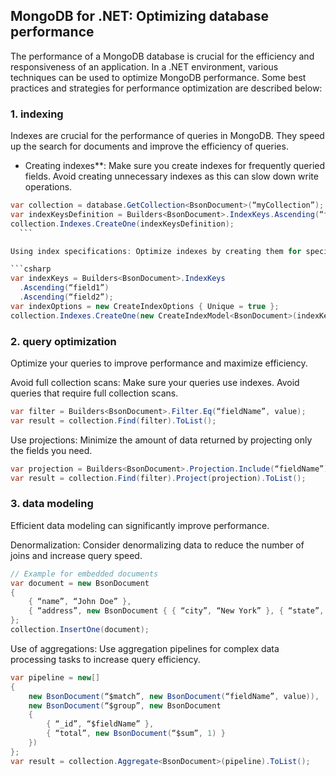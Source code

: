 
## MongoDB for .NET: Optimizing database performance

The performance of a MongoDB database is crucial for the efficiency and responsiveness of an application. In a .NET environment, various techniques can be used to optimize MongoDB performance. Some best practices and strategies for performance optimization are described below:

### 1. indexing

Indexes are crucial for the performance of queries in MongoDB. They speed up the search for documents and improve the efficiency of queries.

-  Creating indexes**: Make sure you create indexes for frequently queried fields. Avoid creating unnecessary indexes as this can slow down write operations.

  ```csharp
  var collection = database.GetCollection<BsonDocument>(“myCollection”);
  var indexKeysDefinition = Builders<BsonDocument>.IndexKeys.Ascending(“fieldName”);
  collection.Indexes.CreateOne(indexKeysDefinition);
    ```

Using index specifications: Optimize indexes by creating them for specific query requirements.

```csharp
var indexKeys = Builders<BsonDocument>.IndexKeys
    .Ascending(“field1”)
    .Ascending(“field2”);
var indexOptions = new CreateIndexOptions { Unique = true };
collection.Indexes.CreateOne(new CreateIndexModel<BsonDocument>(indexKeys, indexOptions));
```

### 2. query optimization
Optimize your queries to improve performance and maximize efficiency.

Avoid full collection scans: Make sure your queries use indexes. Avoid queries that require full collection scans.

```csharp
var filter = Builders<BsonDocument>.Filter.Eq(“fieldName”, value);
var result = collection.Find(filter).ToList();

```

Use projections: Minimize the amount of data returned by projecting only the fields you need.

```csharp
var projection = Builders<BsonDocument>.Projection.Include(“fieldName”);
var result = collection.Find(filter).Project(projection).ToList();

```

### 3. data modeling
Efficient data modeling can significantly improve performance.

Denormalization: Consider denormalizing data to reduce the number of joins and increase query speed.

```csharp
// Example for embedded documents
var document = new BsonDocument
{
    { “name”, “John Doe” },
    { “address”, new BsonDocument { { “city”, “New York” }, { “state”, “NY” } } }
};
collection.InsertOne(document);

```

Use of aggregations: Use aggregation pipelines for complex data processing tasks to increase query efficiency.

```csharp
var pipeline = new[]
{
    new BsonDocument(“$match”, new BsonDocument(“fieldName”, value)),
    new BsonDocument(“$group”, new BsonDocument
    {
        { “_id”, “$fieldName” },
        { “total”, new BsonDocument(“$sum”, 1) }
    })
};
var result = collection.Aggregate<BsonDocument>(pipeline).ToList();

```

